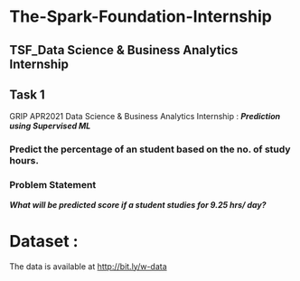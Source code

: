 # The-Spark-Foundation-Internship
## TSF_Data Science &amp; Business Analytics Internship
## Task 1
  GRIP APR2021
  Data Science & Business Analytics Internship :
  ***Prediction using Supervised ML***
### Predict the percentage of an student based on the no. of study hours.
### Problem Statement
***What will be predicted score if a student studies for 9.25 hrs/ day?***
# Dataset : 
The data is available at http://bit.ly/w-data
